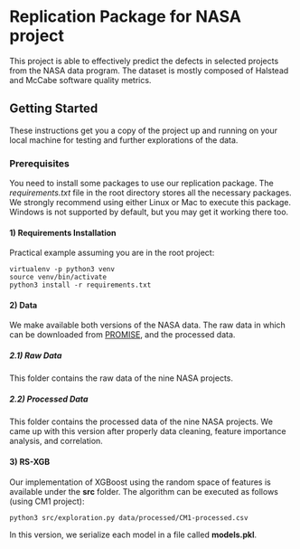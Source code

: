 
# Replication Package for NASA project

This project is able to effectively predict the defects in selected projects from the NASA data program. The dataset is mostly composed of Halstead and McCabe software quality metrics.

## Getting Started

These instructions get you a copy of the project up and running on your local machine for testing and further explorations of the data.

### Prerequisites

You need to install some packages to use our replication package. The *requirements.txt* file in the root directory stores all the necessary packages. We strongly recommend using either Linux or Mac to execute this package. Windows is not supported by default, but you may get it working there too.

<h4>1) Requirements Installation</h4>

Practical example assuming you are in the root project:

```shell
virtualenv -p python3 venv
source venv/bin/activate
python3 install -r requirements.txt
```

<h4>2) Data</h4>

We make available both versions of the NASA data. The raw data in which can be downloaded from [PROMISE](http://promise.site.uottawa.ca/SERepository/), and the processed data.

<h5>2.1) Raw Data</h5>

This folder contains the raw data of the nine NASA projects.

<h5>2.2) Processed Data</h5>

This folder contains the processed data of the nine NASA projects. We came up with this version after properly data cleaning, feature importance analysis, and correlation.

<h4>3) RS-XGB</h4>

Our implementation of XGBoost using the random space of features is available under the **src** folder. The algorithm can be executed as follows (using CM1 project):

```shell
python3 src/exploration.py data/processed/CM1-processed.csv
```

In this version, we serialize each model in a file called **models.pkl**.
